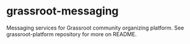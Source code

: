 # grassroot-messaging
Messaging services for Grassroot community organizing platform. See grassroot-platform repository for more on README.
